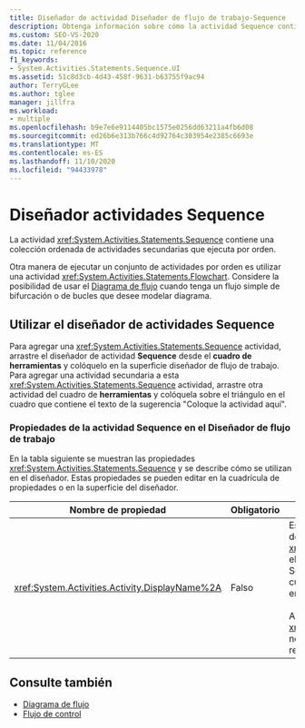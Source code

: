 ```yaml
---
title: Diseñador de actividad Diseñador de flujo de trabajo-Sequence
description: Obtenga información sobre cómo la actividad Sequence contiene una colección ordenada de actividades secundarias que se ejecuta en orden.
ms.custom: SEO-VS-2020
ms.date: 11/04/2016
ms.topic: reference
f1_keywords:
- System.Activities.Statements.Sequence.UI
ms.assetid: 51c8d3cb-4d43-458f-9631-b63755f9ac94
author: TerryGLee
ms.author: tglee
manager: jillfra
ms.workload:
- multiple
ms.openlocfilehash: b9e7e6e9114405bc1575e0256dd63211a4fb6d08
ms.sourcegitcommit: ed26b6e313b766c4d92764c303954e2385c6693e
ms.translationtype: MT
ms.contentlocale: es-ES
ms.lasthandoff: 11/10/2020
ms.locfileid: "94433978"
---
```

# <a name="sequence-activity-designer"></a>Diseñador actividades Sequence

La actividad <xref:System.Activities.Statements.Sequence> contiene una colección ordenada de actividades secundarias que ejecuta por orden.

Otra manera de ejecutar un conjunto de actividades por orden es utilizar una actividad <xref:System.Activities.Statements.Flowchart>. Considere la posibilidad de usar el [Diagrama de flujo](../workflow-designer/flowchart-activity-designer.md) cuando tenga un flujo simple de bifurcación o de bucles que desee modelar diagrama.

## <a name="using-the-sequence-activity-designer"></a>Utilizar el diseñador de actividades Sequence

Para agregar una <xref:System.Activities.Statements.Sequence> actividad, arrastre el diseñador de actividad **Sequence** desde el **cuadro de herramientas** y colóquelo en la superficie diseñador de flujo de trabajo. Para agregar una actividad secundaria a esta <xref:System.Activities.Statements.Sequence> actividad, arrastre otra actividad del cuadro de **herramientas** y colóquela sobre el triángulo en el cuadro que contiene el texto de la sugerencia "Coloque la actividad aquí".

### <a name="sequence-activity-properties-in-the-workflow-designer"></a>Propiedades de la actividad Sequence en el Diseñador de flujo de trabajo

En la tabla siguiente se muestran las propiedades <xref:System.Activities.Statements.Sequence> y se describe cómo se utilizan en el diseñador. Estas propiedades se pueden editar en la cuadrícula de propiedades o en la superficie del diseñador.

|Nombre de propiedad|Obligatorio|Uso|
|-|--------------|-|
|<xref:System.Activities.Activity.DisplayName%2A>|Falso|Especifica el nombre descriptivo del diseñador de actividades <xref:System.Activities.Statements.Sequence> en el encabezado. El valor predeterminado es Sequence. El valor se puede editar en la cuadrícula de propiedades o directamente en el encabezado del diseñador de actividades.<br /><br /> Aunque el valor de la propiedad <xref:System.Activities.Activity.DisplayName%2A> no sea obligatorio, el procedimiento recomendado es usar uno.|

## <a name="see-also"></a>Consulte también

- [Diagrama de flujo](../workflow-designer/flowchart-activity-designer.md)
- [Flujo de control](../workflow-designer/control-flow-activity-designers.md)